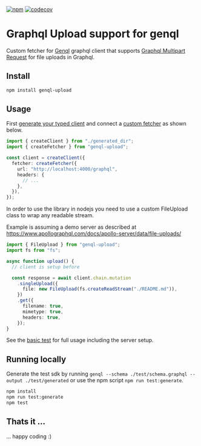 [![npm](https://img.shields.io/npm/v/genql-upload?label=genql-upload&logo=npm)](https://www.npmjs.com/package/genql-upload)
[![codecov](https://codecov.io/gh/stackables/genql-upload/branch/main/graph/badge.svg?token=x1DmWF8EId)](https://codecov.io/gh/stackables/genql-upload)

# Graphql Upload support for genql

Custom fetcher for [Genql](https://github.com/remorses/genql) graphql client that supports [Graphql Multipart Request](https://github.com/jaydenseric/graphql-multipart-request-spec) for file uploads in Graphql.

## Install

```bash
npm install genql-upload
```

## Usage

First [generate your typed client](https://genql.vercel.app/docs) and connect a [custom fetcher](https://genql.vercel.app/docs/usage/create-the-client#using-a-custom-fetcher) as shown below.

```typescript
import { createClient } from "./generated_dir";
import { createFetcher } from "genql-upload";

const client = createClient({
  fetcher: createFetcher({
    url: "http://localhost:4000/graphql",
    headers: {
      // ...
    },
  }),
});
```

In order to use the library in nodejs you need to use a custom FileUpload class to wrap any readable stream.

Example is assuming a demo server as described at https://www.apollographql.com/docs/apollo-server/data/file-uploads/

```typescript
import { FileUpload } from "genql-upload";
import fs from "fs";

async function upload() {
  // client is setup before

  const response = await client.chain.mutation
    .singleUpload({
      file: new FileUpload(fs.createReadStream("./README.md")),
    })
    .get({
      filename: true,
      mimetype: true,
      headers: true,
    });
}
```

See the [basic test](./test/) for full usage including the server setup.

## Running locally

Generate the test sdk by running `genql --schema ./test/schema.graphql --output ./test/generated` or use the npm script `npm run test:generate`.

```bash
npm install
npm run test:generate
npm test
```

## Thats it ...

... happy coding :)
